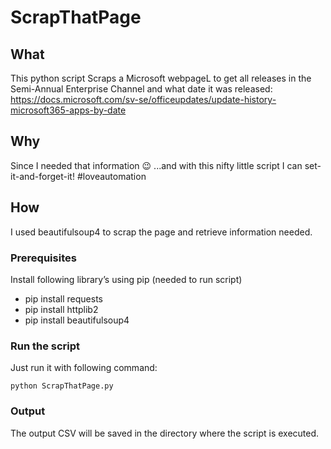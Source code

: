 # ScrapThatPage
## What
This python script Scraps a Microsoft webpageL to get all releases in the Semi-Annual Enterprise Channel and what date it was released:  
https://docs.microsoft.com/sv-se/officeupdates/update-history-microsoft365-apps-by-date

## Why
Since I needed that information :wink: ...and with this nifty little script I can set-it-and-forget-it! #loveautomation

## How
I used beautifulsoup4 to scrap the page and retrieve information needed.

### Prerequisites
Install following library’s using pip (needed to run script)  
* pip install requests  
* pip install httplib2  
* pip install beautifulsoup4  

### Run the script
Just run it with following command:  
```
python ScrapThatPage.py
```

### Output
The output CSV will be saved in the directory where the script is executed.
